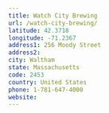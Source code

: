 ```yaml
---
title: Watch City Brewing
url: /watch-city-brewing/
latitude: 42.3718
longitude: -71.2367
address1: 256 Moody Street
address2: 
city: Waltham
state: Massachusetts
code: 2453
country: United States
phone: 1-781-647-4000
website: 
---
```


